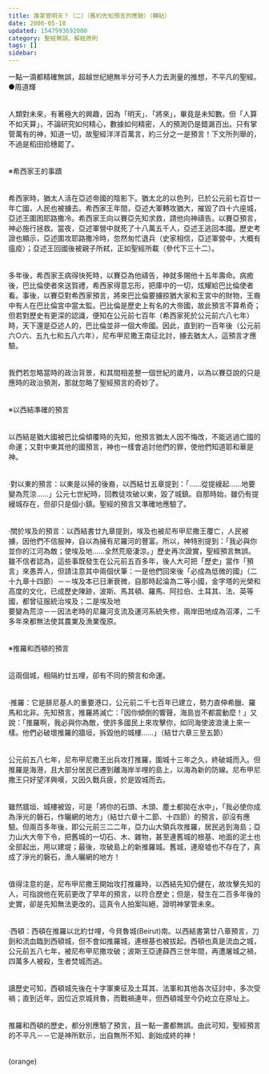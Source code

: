 ```yaml
---
title: 誰掌管明天？（二）（舊約先知預言的應驗）（轉貼）
date: 2006-05-18
updated: 1547993692000
category: 聖經無誤、解經原則
tags: []
sidebar: 
---
```


<p>一點一滴都精確無誤，超越世纪絕無半分可予人力去測量的推想，不平凡的聖經。<!--more-->●周道輝 <br/><br/><br/>人類對未來，有著極大的興趣，因為「明天」、「將來」，畢竟是未知數。但「人算不如天算」，不論研究如何精心，數據如何精密，人的預測仍是錯漏百出。只有掌管萬有的神，知道一切，故聖經洋洋百萬言，約三分之一是預言！下文所列舉的，不過是稻田拾穗罷了。 <br/><br/><br/>※希西家王的事蹟 <br/><br/><br/>希西家時，猶太人活在亞述帝國的陰影下。猶太北的以色列，已於公元前七百廿一年亡國，人民也被擄去。希西家王年間，亞述大軍轉攻猶大，摧毀了四十六座城，亞述王圍困耶路撒冷。希西家王向以賽亞先知求救，請他向神禱告。以賽亞預言，神必施行拯救。當夜，亞述軍營中就死了十八萬五千人，亞述王逃回本國。歷史考證也顯示，亞述圍攻耶路撒冷時，忽然匆忙退兵（史家相信，亞述軍營中，大概有瘟疫）；亞述王回國後被親子所弒，正如聖經所載（參代下三十二）。 <br/><br/><br/>多年後，希西家王病得快死時，以賽亞為他禱告，神就多賜他十五年壽命。病癒後，巴比倫使者來送賀禮，希西家得意忘形，把庫中的一切，炫耀給巴比倫使者看。事後，以賽亞對希西家預言，將來巴比倫要擄掠猶大家和王宮中的財物，王裔中有人在巴比倫宮中當太監。巴比倫是歷史上有名的大帝國，故此預言不算希奇；但若對歷史有更深的認識，便知在公元前七百年（希西家死於公元前六八七年）時，天下還是亞述人的，巴比倫並非一個大帝國。因此，直到約一百年後（公元前六○六、五九七和五八六年），尼布甲尼撒王南征北討，擄去猶太人，這預言才應驗。 <br/><br/><br/>我們若忽略當時的政治背景，和其間相差整一個世紀的歲月，以為以賽亞說的只是應時的政治預測，那就忽略了聖經預言的奇妙了。 <br/><br/><br/>※以西結準確的預言 <br/><br/><br/>以西結是猶大國被巴比倫傾覆時的先知，他預言猶太人因不悔改，不能逃過亡國的命運；又對中東其他的國預言，神也一樣會追討他們的罪，使他們知道耶和華是神。 <br/><br/><br/>‧對以東的預言：以東是以掃的後裔，以西結廿五章提到：「……從提縵起……地要變為荒涼……」公元七世紀時，回教徒攻破以東，毀了城鎮。自那時始，雖仍有提縵城存在，但卻只是個小鎮。聖經的預言又準確地應驗了。 <br/><br/><br/>‧關於埃及的預言：以西結書廿九章提到，埃及也被尼布甲尼撒王覆亡，人民被擄，因他們不信服神，自以為擁有尼羅河的豐富。所以，神特別提到：「我必與你並你的江河為敵；使埃及地……全然荒廢淒涼。」歷史再次證實，聖經預言無誤。雖不信者認為，這些事既發生在公元前五百多年，後人大可把「歷史」當作「預言」來愚弄人，但請注意其中兩個伏筆：一是他們回來後「必成為低微的國」（二十九章十四節）－－埃及本已日漸衰微，自那時起淪為二等小國，金字塔的光榮和高度的文化，已成歷史陳跡，波斯、馬其頓、羅馬、阿拉伯、土耳其、法、英等國，都曾征服統治埃及；二是埃及地 <br/>要變為荒涼－－因法老時的尼羅河支流及運河系統失修，兩岸田地成為沼澤，二千多年來都無法使其農業及漁業復原。 <br/><br/><br/>※推羅和西頓的預言 <br/><br/><br/>這兩個城，相隔約廿五哩，卻有不同的預言和命運。 <br/><br/><br/>‧推羅：它是腓尼基人的重要港口，公元前二千七百年已建立，勢力直伸希臘、羅馬和北非。先知預言，推羅將滅亡：「因你傾倒的響聲，海島豈不都震動麼！」又說：「推羅啊，我必與你為敵，使許多國民上來攻擊你，如同海使波浪湧上來一樣。他們必破壞推羅的牆垣，拆毀他的城樓……」（結廿六章三至五節） <br/><br/><br/>公元前五八七年，尼布甲尼撒王出兵攻打推羅，圍城十三年之久，終破城而入。但推羅是海港，且大部分居民已遷到離海岸半哩的島上，以海為新的防線。尼布甲尼撒王只好望洋興嘆，又因久戰兵疲，於是毀城而去。 <br/><br/><br/>雖然牆垣、城樓被毀，可是「將你的石頭、木頭、塵土都拋在水中」，「我必使你成為淨光的磐石，作曬網的地方」（結廿六章十二節、十四節）的預言，卻沒有應驗。但兩百多年後，即公元前三二二年，亞力山大領兵攻推羅，居民逃到海島；亞力山大大帝下令，把舊城的一切石、木、雜物，甚至連舊城的根基、地面的泥土也全部起出，用以建堤；最後，攻破島上的新推羅城。舊城，連廢墟也不存在了，真成了淨光的磐石，漁人曬網的地方！ <br/><br/><br/>值得注意的是，尼布甲尼撒王開始攻打推羅時，以西結先知仍健在，故攻擊先知的人，可指說他在死前更改了早年的預言，以符合歷史；但是，發生在二百多年後的史實，卻是先知無法更改的。這真令人拍案叫絕，證明神掌管未來。 <br/><br/><br/>‧西頓：西頓在推羅以北約廿哩，今貝魯城(Beirut)南。以西結書第廿八章預言，刀劍和流血臨到西頓城，但不會如推羅城，連根基也被拔起。西頓也真是流血之城，公元前五八七年，被尼布甲尼撒攻破；波斯王亞達薛西三世年間，再遭屠城之禍，四萬多人被殺，生者焚城而逃。 <br/><br/><br/>讀歷史可知，西頓城先後在十字軍東征及土耳其、法軍和其他各次征討中，多次受禍；直到近年，因位近京城貝魯，而戰禍連年，但西頓城至今仍屹立在原址上。 <br/><br/><br/>推羅和西頓的歷史，都分別應驗了預言，且一點一畫都無誤。由此可知，聖經預言的不平凡－－它是神所默示，出自無所不知、創始成終的神！ <br/><br/><br/>(orange)<br/><br/><br/><br/><br/><br/></p>